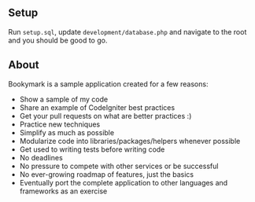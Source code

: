 Setup
----------------

Run ```setup.sql```, update ```development/database.php``` and navigate to the root and you should be good to go.

About
----------------

Bookymark is a sample application created for a few reasons:

* Show a sample of my code
* Share an example of CodeIgniter best practices
* Get your pull requests on what are better practices :)
* Practice new techniques
* Simplify as much as possible
* Modularize code into libraries/packages/helpers whenever possible
* Get used to writing tests before writing code
* No deadlines
* No pressure to compete with other services or be successful
* No ever-growing roadmap of features, just the basics
* Eventually port the complete application to other languages and frameworks as an exercise

